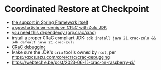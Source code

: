 # Coordinated Restore at Checkpoint 


* [the support in Spring Framework itself ](https://docs.spring.io/spring-framework/reference/6.1/integration/checkpoint-restore.html)
* [a good article on runnig on CRaC with Zulu JDK ](https://aboullaite.me/what-the-crac/)
* [you need this dependency (org.crac/crac)](https://central.sonatype.com/artifact/org.crac/crac)
* install a proper CRaC compliant JDK: `sdk install java 21.crac-zulu && sdk default java 21.crac-zulu`
* [CRaC debugging](https://docs.azul.com/core/crac/crac-debugging)
* Make sure the JDK's `criu` tool is owned by `root`, per https://docs.azul.com/core/crac/crac-debugging
* https://webtechie.be/post/2023-06-15-crac-on-raspberry-pi/